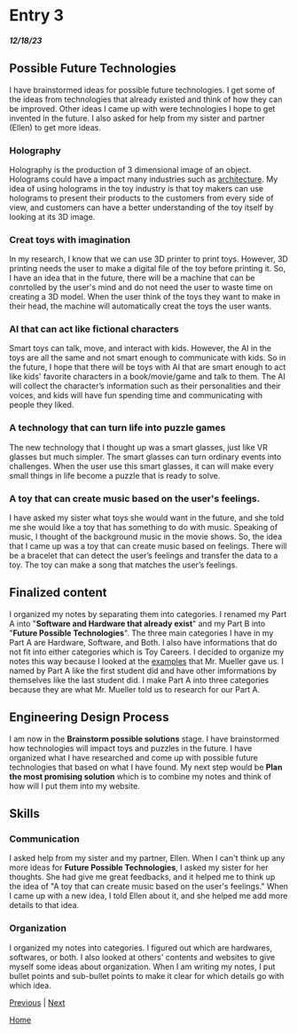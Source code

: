 # Entry 3
##### 12/18/23

## Possible Future Technologies 
I have brainstormed ideas for possible future technologies. I get some of the ideas from technologies that already existed and think of how they can be improved. Other ideas I came up with were technologies I hope to get invented in the future. I also asked for help from my sister and partner (Ellen) to get more ideas. 

### Holography 
Holography is the production of 3 dimensional image of an object. Holograms could have a impact many industries such as [architecture](https://marvut.com/transforming-architectural-space-the-impact-of-hologram/ingles/#%253A~%253Atext%253DHowever%252C%2520holograms%2520go%2520further%252C%2520enabling%252C3D%2520renderings%2520of%2520their%2520designs.). My idea of using holograms in the toy industry is that toy makers can use holograms to present their products to the customers from every side of view, and customers can have a better understanding of the toy itself by looking at its 3D image. 

### Creat toys with imagination 
In my research, I know that we can use 3D printer to print toys. However, 3D printing needs the user to make a digital file of the toy before printing it. So, I have an idea that in the future, there will be a machine that can be conrtolled by the user's mind and do not need the user to waste time on creating a 3D model. When the user think of the toys they want to make in their head, the machine will automatically creat the toys the user wants. 

### AI that can act like fictional characters 
Smart toys can talk, move, and interact with kids. However, the AI in the toys are all the same and not smart enough to communicate with kids. So in the future, I hope that there will be toys with AI that are smart enough to act like kids' favorite characters in a book/movie/game and talk to them. The AI will collect the character’s information such as their personalities and their voices, and kids will have fun spending time and communicating with people they liked. 

### A technology that can turn life into puzzle games 
The new technology that I thought up was a smart glasses, just like VR glasses but much simpler. The smart glasses can turn ordinary events into challenges. When the user use this smart glasses, it can will make every small things in life become a puzzle that is ready to solve. 

### A toy that can create music based on the user's feelings.
I have asked my sister what toys she would want in the future, and she told me she would like a toy that has something to do with music. Speaking of music, I thought of the background music in the movie shows. So, the idea that I came up was a toy that can create music based on feelings. There will be a bracelet that can detect the user’s feelings and transfer the data to a toy. The toy can make a song that matches the user’s feelings.

## Finalized content 
I organized my notes by separating them into categories. I renamed my Part A into "**Software and Hardware that already exist**" and my Part B into "**Future Possible Technologies**". The three main categories I have in my Part A are Hardware, Software, and Both. I also have informations that do not fit into either categories which is Toy Careers. I decided to organize my notes this way because I looked at the [examples](https://docs.google.com/document/d/1w025TKLSU0PxNJAaa4OIykkkhQI8gbeYSwAY-GccYrM/preview) that Mr. Mueller gave us. I named by Part A like the first student did and have other imformations by themselves like the last student did. I make Part A into three categories because they are what Mr. Mueller told us to research for our Part A. 

## Engineering Design Process 
I am now in the **Brainstorm possible solutions** stage. I have brainstormed how technologies will impact toys and puzzles in the future. I have organized what I have researched and come up with possible future technologies that based on what I have found. My next step would be **Plan the most promising solution** which is to combine my notes and think of how will I put them into my website. 

## Skills 
### Communication 
I asked help from my sister and my partner, Ellen. When I can't think up any more ideas for **Future Possible Technologies**, I asked my sister for her thoughts. She had give me great feedbacks, and it helped me to think up the idea of "A toy that can create music based on the user's feelings." When I came up with a new idea, I told Ellen about it, and she helped me add more details to that idea.

### Organization 
I organized my notes into categories. I figured out which are hardwares, softwares, or both. I also looked at others' contents and websites to give myself some ideas about organization. When I am writing my notes, I put bullet points and sub-bullet points to make it clear for which details go with which idea. 

[Previous](entry02.md) | [Next](entry04.md)

[Home](../README.md)